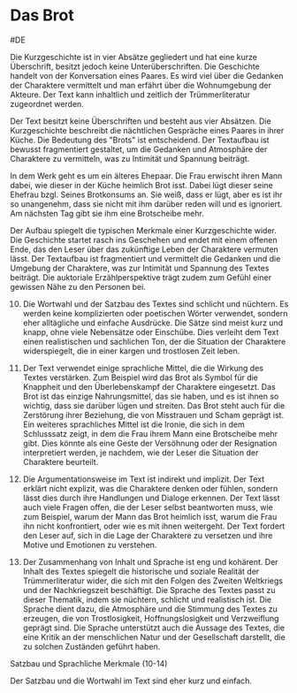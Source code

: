 # Das Brot
#DE 

Die Kurzgeschichte ist in vier Absätze gegliedert und hat eine kurze Überschrift, besitzt jedoch keine Unterüberschriften. Die Geschichte handelt von der Konversation eines Paares. Es wird viel über die Gedanken der Charaktere vermittelt und man erfährt über die Wohnumgebung der Akteure. Der Text kann inhaltlich und zeitlich der Trümmerliteratur zugeordnet werden.

Der Text besitzt keine Überschriften und besteht aus vier Absätzen. Die Kurzgeschichte beschreibt die nächtlichen Gespräche eines Paares in ihrer Küche. Die Bedeutung des "Brots" ist entscheidend. Der Textaufbau ist bewusst fragmentiert gestaltet, um die Gedanken und Atmosphäre der Charaktere zu vermitteln, was zu Intimität und Spannung beiträgt.

In dem Werk geht es um ein älteres Ehepaar. Die Frau erwischt ihren Mann dabei, wie dieser in der Küche heimlich Brot isst. Dabei lügt dieser seine Ehefrau bzgl. Seines Brotkonsums an. Sie weiß, dass er lügt, aber es ist ihr so unangenehm, dass sie nicht mit ihm darüber reden will und es ignoriert. Am nächsten Tag gibt sie ihm eine Brotscheibe mehr.

Der Aufbau spiegelt die typischen Merkmale einer Kurzgeschichte wider. Die Geschichte startet rasch ins Geschehen und endet mit einem offenen Ende, das den Leser über das zukünftige Leben der Charaktere vermuten lässt. Der Textaufbau ist fragmentiert und vermittelt die Gedanken und die Umgebung der Charaktere, was zur Intimität und Spannung des Textes beiträgt. Die auktoriale Erzählperspektive trägt zudem zum Gefühl einer gewissen Nähe zu den Personen bei.

10. Die Wortwahl und der Satzbau des Textes sind schlicht und nüchtern. Es werden keine komplizierten oder poetischen Wörter verwendet, sondern eher alltägliche und einfache Ausdrücke. Die Sätze sind meist kurz und knapp, ohne viele Nebensätze oder Einschübe. Dies verleiht dem Text einen realistischen und sachlichen Ton, der die Situation der Charaktere widerspiegelt, die in einer kargen und trostlosen Zeit leben.

11. Der Text verwendet einige sprachliche Mittel, die die Wirkung des Textes verstärken. Zum Beispiel wird das Brot als Symbol für die Knappheit und den Überlebenskampf der Charaktere eingesetzt. Das Brot ist das einzige Nahrungsmittel, das sie haben, und es ist ihnen so wichtig, dass sie darüber lügen und streiten. Das Brot steht auch für die Zerstörung ihrer Beziehung, die von Misstrauen und Scham geprägt ist. Ein weiteres sprachliches Mittel ist die Ironie, die sich in dem Schlusssatz zeigt, in dem die Frau ihrem Mann eine Brotscheibe mehr gibt. Dies könnte als eine Geste der Versöhnung oder der Resignation interpretiert werden, je nachdem, wie der Leser die Situation der Charaktere beurteilt.

13. Die Argumentationsweise im Text ist indirekt und implizit. Der Text erklärt nicht explizit, was die Charaktere denken oder fühlen, sondern lässt dies durch ihre Handlungen und Dialoge erkennen. Der Text lässt auch viele Fragen offen, die der Leser selbst beantworten muss, wie zum Beispiel, warum der Mann das Brot heimlich isst, warum die Frau ihn nicht konfrontiert, oder wie es mit ihnen weitergeht. Der Text fordert den Leser auf, sich in die Lage der Charaktere zu versetzen und ihre Motive und Emotionen zu verstehen.

14. Der Zusammenhang von Inhalt und Sprache ist eng und kohärent. Der Inhalt des Textes spiegelt die historische und soziale Realität der Trümmerliteratur wider, die sich mit den Folgen des Zweiten Weltkriegs und der Nachkriegszeit beschäftigt. Die Sprache des Textes passt zu dieser Thematik, indem sie nüchtern, schlicht und realistisch ist. Die Sprache dient dazu, die Atmosphäre und die Stimmung des Textes zu erzeugen, die von Trostlosigkeit, Hoffnungslosigkeit und Verzweiflung geprägt sind. Die Sprache unterstützt auch die Aussage des Textes, die eine Kritik an der menschlichen Natur und der Gesellschaft darstellt, die zu solchen Zuständen geführt haben.

Satzbau und Sprachliche Merkmale (10-14)

Der Satzbau und die Wortwahl im Text sind eher kurz und einfach. 
